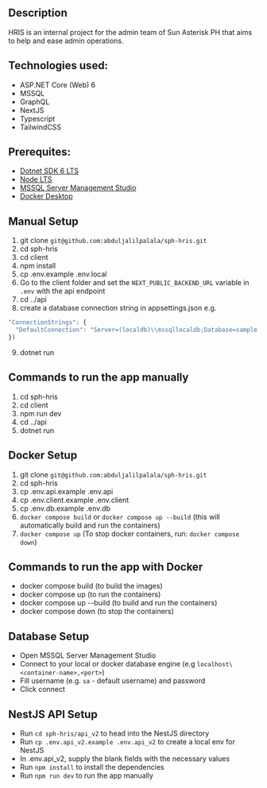 ## Description

HRIS is an internal project for the admin team of Sun Asterisk PH that aims to help and ease admin operations.

## Technologies used:

- ASP.NET Core (Web) 6
- MSSQL
- GraphQL
- NextJS
- Typescript
- TailwindCSS

## Prerequites:

- [Dotnet SDK 6 LTS](https://dotnet.microsoft.com/en-us/download)
- [Node LTS](https://nodejs.org/dist/v18.12.1/node-v18.12.1-x64.msi)
- [MSSQL Server Management Studio](https://learn.microsoft.com/en-us/sql/ssms/download-sql-server-management-studio-ssms?view=sql-server-ver16)
- [Docker Desktop](https://www.docker.com/products/docker-desktop/)

## Manual Setup

1. git clone `git@github.com:abduljalilpalala/sph-hris.git`
2. cd sph-hris
3. cd client
4. npm install
5. cp .env.example .env.local
6. Go to the client folder and set the `NEXT_PUBLIC_BACKEND_URL` variable in `.env` with the api endpoint
7. cd ../api
8. create a database connection string in appsettings.json e.g.

```javascript
"ConnectionStrings": {
  "DefaultConnection": "Server=(localdb)\\mssqllocaldb;Database=sample;Trusted_Connection=True;"
})
```

9. dotnet run

## Commands to run the app manually

1. cd sph-hris
2. cd client
3. npm run dev
4. cd ../api
5. dotnet run

## Docker Setup

1. git clone `git@github.com:abduljalilpalala/sph-hris.git`
2. cd sph-hris
3. cp .env.api.example .env.api
4. cp .env.client.example .env.client
5. cp .env.db.example .env.db
6. `docker compose build` or `docker compose up --build` (this will automatically build and run the containers)
7. `docker compose up` (To stop docker containers, run: `docker compose down`)

## Commands to run the app with Docker

- docker compose build (to build the images)
- docker compose up (to run the containers)
- docker compose up --build (to build and run the containers)
- docker compose down (to stop the containers)

## Database Setup

- Open MSSQL Server Management Studio
- Connect to your local or docker database engine (e.g `localhost\<container-name>,<port>`)
- Fill username (e.g. `sa` - default username) and password
- Click connect

## NestJS API Setup
- Run `cd sph-hris/api_v2` to head into the NestJS directory
- Run `cp .env.api_v2.example .env.api_v2` to create a local env for NestJS
- In .env.api_v2, supply the blank fields with the necessary values
- Run `npm install` to install the dependencies
- Run `npm run dev` to run the app manually